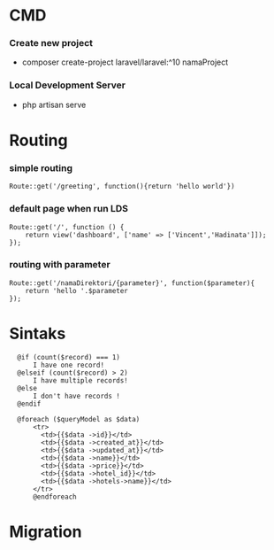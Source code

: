 # CMD
### Create new project
- composer create-project laravel/laravel:^10 namaProject

### Local Development Server
- php artisan serve

### 

# Routing
### simple routing
```
Route::get('/greeting', function(){return 'hello world'})
```
### default page when run LDS
```
Route::get('/', function () {
    return view('dashboard', ['name' => ['Vincent','Hadinata']]);
});
```
### routing with parameter
```
Route::get('/namaDirektori/{parameter}', function($parameter){
    return 'hello '.$parameter
});
```
# Sintaks
```
  @if (count($record) === 1)
      I have one record!
  @elseif (count($record) > 2)
      I have multiple records!
  @else
      I don't have records !
  @endif
```
```
  @foreach ($queryModel as $data)
      <tr>
        <td>{{$data ->id}}</td>
        <td>{{$data ->created_at}}</td>
        <td>{{$data ->updated_at}}</td>
        <td>{{$data ->name}}</td>
        <td>{{$data ->price}}</td>
        <td>{{$data ->hotel_id}}</td>
        <td>{{$data ->hotels->name}}</td>
      </tr>
      @endforeach
```
# Migration
